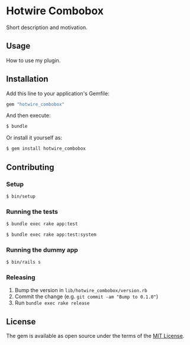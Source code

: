 # Hotwire Combobox
Short description and motivation.

## Usage
How to use my plugin.

## Installation
Add this line to your application's Gemfile:

```ruby
gem "hotwire_combobox"
```

And then execute:
```bash
$ bundle
```

Or install it yourself as:
```bash
$ gem install hotwire_combobox
```

## Contributing

### Setup
```bash
$ bin/setup
```

### Running the tests
```bash
$ bundle exec rake app:test
```

```bash
$ bundle exec rake app:test:system
```

### Running the dummy app
```bash
$ bin/rails s
```

### Releasing

1. Bump the version in `lib/hotwire_combobox/version.rb`
2. Commit the change (e.g. `git commit -am "Bump to 0.1.0"`)
2. Run `bundle exec rake release`

## License
The gem is available as open source under the terms of the [MIT License](https://opensource.org/licenses/MIT).
